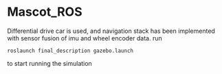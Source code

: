 # Mascot_ROS

Differential drive car is used, and navigation stack has been implemented with sensor fusion of imu and wheel encoder data.
run
  
    roslaunch final_description gazebo.launch 
    
to start running the simulation
